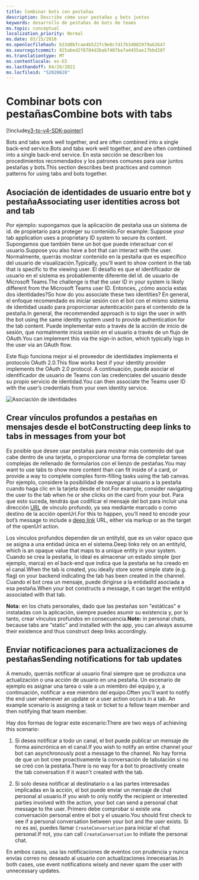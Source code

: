 ```yaml
---
title: Combinar bots con pestañas
description: Describe cómo usar pestañas y bots juntos
keywords: desarrollo de pestañas de bots de teams
ms.topic: conceptual
localization_priority: Normal
ms.date: 03/15/2018
ms.openlocfilehash: b33d0bfcae4b522fc9e0c7d17b3d082979a62647
ms.sourcegitcommit: 825abed2f8784d2bab7407ba7a4455ae17bbd28f
ms.translationtype: MT
ms.contentlocale: es-ES
ms.lasthandoff: 04/26/2021
ms.locfileid: "52020628"
---
```

# <a name="combine-bots-with-tabs"></a><span data-ttu-id="2c257-104">Combinar bots con pestañas</span><span class="sxs-lookup"><span data-stu-id="2c257-104">Combine bots with tabs</span></span>

[!include[v3-to-v4-SDK-pointer](~/includes/v3-to-v4-pointer-bots.md)]

<span data-ttu-id="2c257-105">Bots and tabs work well together, and are often combined into a single back-end service.</span><span class="sxs-lookup"><span data-stu-id="2c257-105">Bots and tabs work well together, and are often combined into a single back-end service.</span></span> <span data-ttu-id="2c257-106">En esta sección se describen los procedimientos recomendados y los patrones comunes para usar juntos pestañas y bots.</span><span class="sxs-lookup"><span data-stu-id="2c257-106">This section describes best practices and common patterns for using tabs and bots together.</span></span>

## <a name="associating-user-identities-across-bot-and-tab"></a><span data-ttu-id="2c257-107">Asociación de identidades de usuario entre bot y pestaña</span><span class="sxs-lookup"><span data-stu-id="2c257-107">Associating user identities across bot and tab</span></span>

<span data-ttu-id="2c257-108">Por ejemplo: supongamos que la aplicación de pestaña usa un sistema de id. de propietario para proteger su contenido.</span><span class="sxs-lookup"><span data-stu-id="2c257-108">For example: Suppose your tab application uses a proprietary ID system to secure its content.</span></span> <span data-ttu-id="2c257-109">Supongamos que también tiene un bot que puede interactuar con el usuario.</span><span class="sxs-lookup"><span data-stu-id="2c257-109">Suppose you also have a bot that can interact with the user.</span></span> <span data-ttu-id="2c257-110">Normalmente, querrás mostrar contenido en la pestaña que es específico del usuario de visualización.</span><span class="sxs-lookup"><span data-stu-id="2c257-110">Typically, you’ll want to show content in the tab that is specific to the viewing user.</span></span> <span data-ttu-id="2c257-111">El desafío es que el identificador de usuario en el sistema es probablemente diferente del id. de usuario de Microsoft Teams.</span><span class="sxs-lookup"><span data-stu-id="2c257-111">The challenge is that the user ID in your system is likely different from the Microsoft Teams user ID.</span></span> <span data-ttu-id="2c257-112">Entonces, ¿cómo asocia estas dos identidades?</span><span class="sxs-lookup"><span data-stu-id="2c257-112">So how do you associate these two identities?</span></span>
<span data-ttu-id="2c257-113">En general, el enfoque recomendado es iniciar sesión con el bot con el mismo sistema de identidad usado para proporcionar autenticación para el contenido de la pestaña.</span><span class="sxs-lookup"><span data-stu-id="2c257-113">In general, the recommended approach is to sign the user in with the bot using the same identity system used to provide authentication for the tab content.</span></span> <span data-ttu-id="2c257-114">Puede implementar esto a través de la acción de inicio de sesión, que normalmente inicia sesión en el usuario a través de un flujo de OAuth.</span><span class="sxs-lookup"><span data-stu-id="2c257-114">You can implement this via the sign-in action, which typically logs in the user via an OAuth flow.</span></span>

<span data-ttu-id="2c257-115">Este flujo funciona mejor si el proveedor de identidades implementa el protocolo OAuth 2.0.</span><span class="sxs-lookup"><span data-stu-id="2c257-115">This flow works best if your identity provider implements the OAuth 2.0 protocol.</span></span> <span data-ttu-id="2c257-116">A continuación, puede asociar el identificador de usuario de Teams con las credenciales del usuario desde su propio servicio de identidad.</span><span class="sxs-lookup"><span data-stu-id="2c257-116">You can then associate the Teams user ID with the user’s credentials from your own identity service.</span></span>

   ![Asociación de identidades](~/assets/images/bots/associating_contexts.png)

## <a name="constructing-deep-links-to-tabs-in-messages-from-your-bot"></a><span data-ttu-id="2c257-118">Crear vínculos profundos a pestañas en mensajes desde el bot</span><span class="sxs-lookup"><span data-stu-id="2c257-118">Constructing deep links to tabs in messages from your bot</span></span>

<span data-ttu-id="2c257-119">Es posible que desee usar pestañas para mostrar más contenido del que cabe dentro de una tarjeta, o proporcionar una forma de completar tareas complejas de rellenado de formularios con el lienzo de pestañas.</span><span class="sxs-lookup"><span data-stu-id="2c257-119">You may want to use tabs to show more content than can fit inside of a card, or provide a way to complete complex form-filling tasks using the tab canvas.</span></span> <span data-ttu-id="2c257-120">Por ejemplo, considere la posibilidad de navegar al usuario a la pestaña cuando haga clic en la tarjeta desde el bot.</span><span class="sxs-lookup"><span data-stu-id="2c257-120">For example, consider navigating the user to the tab when he or she clicks on the card from your bot.</span></span> <span data-ttu-id="2c257-121">Para que esto suceda, tendrás que codificar el mensaje del bot para incluir una dirección [URL](~/concepts/build-and-test/deep-links.md) de vínculo profundo, ya sea mediante marcado o como destino de la acción openUrl.</span><span class="sxs-lookup"><span data-stu-id="2c257-121">For this to happen, you’ll need to encode your bot’s message to include a [deep link](~/concepts/build-and-test/deep-links.md) URL, either via markup or as the target of the openUrl action.</span></span>

<span data-ttu-id="2c257-122">Los vínculos profundos dependen de un entityId, que es un valor opaco que se asigna a una entidad única en el sistema.</span><span class="sxs-lookup"><span data-stu-id="2c257-122">Deep links rely on an entityId, which is an opaque value that maps to a unique entity in your system.</span></span> <span data-ttu-id="2c257-123">Cuando se crea la pestaña, lo ideal es almacenar un estado simple (por ejemplo, marca) en el back-end que indica que la pestaña se ha creado en el canal.</span><span class="sxs-lookup"><span data-stu-id="2c257-123">When the tab is created, you ideally store some simple state (e.g. flag) on your backend indicating the tab has been created in the channel.</span></span> <span data-ttu-id="2c257-124">Cuando el bot crea un mensaje, puede dirigirse a la entidadId asociada a esa pestaña.</span><span class="sxs-lookup"><span data-stu-id="2c257-124">When your bot constructs a message, it can target the entityId associated with that tab.</span></span>

<span data-ttu-id="2c257-125">**Nota:** en los chats personales, dado que las pestañas son "estáticas" e instaladas con la aplicación, siempre puedes asumir su existencia y, por lo tanto, crear vínculos profundos en consecuencia.</span><span class="sxs-lookup"><span data-stu-id="2c257-125">**Note:** in personal chats, because tabs are “static” and installed with the app, you can always assume their existence and thus construct deep links accordingly.</span></span>

## <a name="sending-notifications-for-tab-updates"></a><span data-ttu-id="2c257-126">Enviar notificaciones para actualizaciones de pestañas</span><span class="sxs-lookup"><span data-stu-id="2c257-126">Sending notifications for tab updates</span></span>

<span data-ttu-id="2c257-127">A menudo, querrás notificar al usuario final siempre que se produzca una actualización o una acción de usuario en una pestaña. Un escenario de ejemplo es asignar una tarea o vale a un miembro del equipo y, a continuación, notificar a ese miembro del equipo.</span><span class="sxs-lookup"><span data-stu-id="2c257-127">Often you’ll want to notify the end user whenever an update or a user action occurs in a tab. An example scenario is assigning a task or ticket to a fellow team member and then notifying that team member.</span></span>

<span data-ttu-id="2c257-128">Hay dos formas de lograr este escenario:</span><span class="sxs-lookup"><span data-stu-id="2c257-128">There are two ways of achieving this scenario:</span></span>

1. <span data-ttu-id="2c257-129">Si desea notificar a todo un canal, el bot puede publicar un mensaje de forma asincrónica en el canal.</span><span class="sxs-lookup"><span data-stu-id="2c257-129">If you wish to notify an entire channel your bot can asynchronously post a message to the channel.</span></span> <span data-ttu-id="2c257-130">No hay forma de que un bot cree proactivamente la conversación de tabulación si no se creó con la pestaña.</span><span class="sxs-lookup"><span data-stu-id="2c257-130">There is no way for a bot to proactively create the tab conversation if it wasn't created with the tab.</span></span>

2. <span data-ttu-id="2c257-131">Si solo desea notificar al destinatario o a las partes interesadas implicadas en la acción, el bot puede enviar un mensaje de chat personal al usuario.</span><span class="sxs-lookup"><span data-stu-id="2c257-131">If you wish to only notify the recipient or interested parties involved with the action, your bot can send a personal chat message to the user.</span></span> <span data-ttu-id="2c257-132">Primero debe comprobar si existe una conversación personal entre el bot y el usuario.</span><span class="sxs-lookup"><span data-stu-id="2c257-132">You should first check to see if a personal conversation between your bot and the user exists.</span></span> <span data-ttu-id="2c257-133">Si no es así, puedes llamar `CreateConversation` para iniciar el chat personal.</span><span class="sxs-lookup"><span data-stu-id="2c257-133">If not, you can call `CreateConversation` to initiate the personal chat.</span></span>

<span data-ttu-id="2c257-134">En ambos casos, usa las notificaciones de eventos con prudencia y nunca envías correo no deseado al usuario con actualizaciones innecesarias.</span><span class="sxs-lookup"><span data-stu-id="2c257-134">In both cases, use event notifications wisely and never spam the user with unnecessary updates.</span></span>
